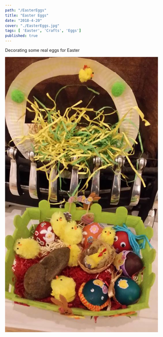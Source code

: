 ```yaml
---
path: "/EasterEggs"
title: "Easter Eggs"
date: "2018-4-20"
cover: "./EasterEggs.jpg"
tags: [ 'Easter', 'Crafts', 'Eggs']
published: true
---
```


Decorating some real eggs for Easter

![Easter Eggs](./EasterEggs.jpg)

